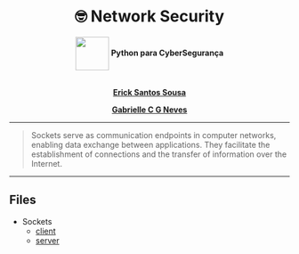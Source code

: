 
<div align=center>
    <h1>🤓 Network Security</h1>
</div>

<div align=center>
    <img align=center src="https://assespropr.org.br/wp-content/uploads/2022/05/Senai.png" width=60> <b>Python para CyberSegurança</b>
</div>

</br>

<div align='center'>
    <strong>
        <p><a href='https://github.com/ericksantos12'>Erick Santos Sousa</a></p>
        <p><a href='https://github.com/GabrielleCGNeves'>Gabrielle C G Neves</a></p>
    </strong>
</div>

---
> Sockets serve as communication endpoints in computer networks, enabling data exchange between applications. They facilitate the establishment of connections and the transfer of information over the Internet.
---

## Files
- Sockets
  - [client](/Sockets/client.py)
  - [server](/Sockets/server.py)